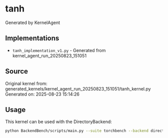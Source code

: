 # tanh

Generated by KernelAgent

## Implementations

- `tanh_implementation_v1.py` - Generated from kernel_agent_run_20250823_151051

## Source

Original kernel from: generated_kernels/kernel_agent_run_20250823_151051/tanh_kernel.py
Generated on: 2025-08-23 15:14:26

## Usage

This kernel can be used with the DirectoryBackend:
```bash
python BackendBench/scripts/main.py --suite torchbench --backend directory --ops tanh
```
